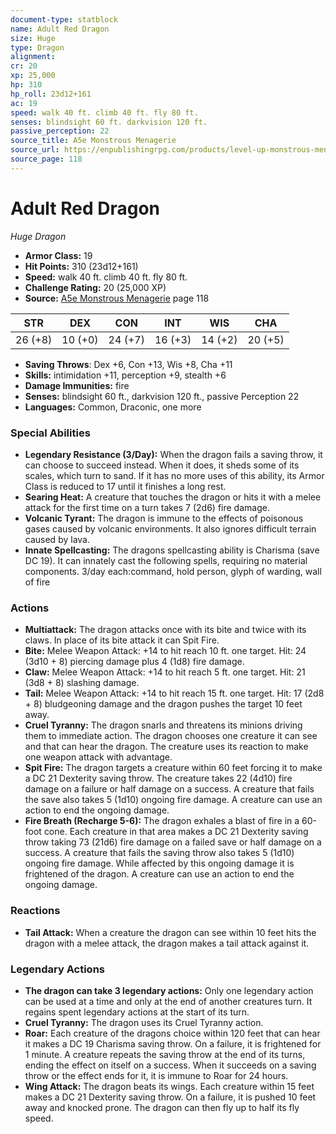 ```yaml
---
document-type: statblock
name: Adult Red Dragon
size: Huge
type: Dragon
alignment: 
cr: 20
xp: 25,000
hp: 310
hp_roll: 23d12+161
ac: 19
speed: walk 40 ft. climb 40 ft. fly 80 ft.
senses: blindsight 60 ft. darkvision 120 ft. 
passive_perception: 22
source_title: A5e Monstrous Menagerie
source_url: https://enpublishingrpg.com/products/level-up-monstrous-menagerie-a5e
source_page: 118
---
```


# Adult Red Dragon

*Huge* *Dragon*

- **Armor Class:** 19
- **Hit Points:** 310 (23d12+161)
- **Speed:** walk 40 ft. climb 40 ft. fly 80 ft.
- **Challenge Rating:** 20 (25,000 XP)
- **Source:** [A5e Monstrous Menagerie](https://enpublishingrpg.com/products/level-up-monstrous-menagerie-a5e) page 118

| STR | DEX | CON | INT | WIS | CHA |
| --- | --- | --- | --- | --- | --- |
| 26 (+8) | 10 (+0) | 24 (+7) | 16 (+3) | 14 (+2) | 20 (+5) |

- **Saving Throws**: Dex +6, Con +13, Wis +8, Cha +11
- **Skills:** intimidation +11, perception +9, stealth +6
- **Damage Immunities:** fire
- **Senses:** blindsight 60 ft., darkvision 120 ft., passive Perception 22
- **Languages:** Common, Draconic, one more

### Special Abilities

- **Legendary Resistance (3/Day):** When the dragon fails a saving throw, it can choose to succeed instead. When it does, it sheds some of its scales, which turn to sand. If it has no more uses of this ability, its Armor Class is reduced to 17 until it finishes a long rest.
- **Searing Heat:** A creature that touches the dragon or hits it with a melee attack for the first time on a turn takes 7 (2d6) fire damage.
- **Volcanic Tyrant:** The dragon is immune to the effects of poisonous gases caused by volcanic environments. It also ignores difficult terrain caused by lava.
- **Innate Spellcasting:** The dragons spellcasting ability is Charisma (save DC 19). It can innately cast the following spells, requiring no material components. 3/day each:command, hold person, glyph of warding, wall of fire

### Actions

- **Multiattack:** The dragon attacks once with its bite and twice with its claws. In place of its bite attack  it can Spit Fire.
- **Bite:** Melee Weapon Attack: +14 to hit  reach 10 ft.  one target. Hit: 24 (3d10 + 8) piercing damage plus 4 (1d8) fire damage.
- **Claw:** Melee Weapon Attack: +14 to hit  reach 5 ft.  one target. Hit: 21 (3d8 + 8) slashing damage.
- **Tail:** Melee Weapon Attack: +14 to hit  reach 15 ft.  one target. Hit: 17 (2d8 + 8) bludgeoning damage  and the dragon pushes the target 10 feet away.
- **Cruel Tyranny:** The dragon snarls and threatens its minions  driving them to immediate action. The dragon chooses one creature it can see and that can hear the dragon. The creature uses its reaction to make one weapon attack with advantage.
- **Spit Fire:** The dragon targets a creature within 60 feet  forcing it to make a DC 21 Dexterity saving throw. The creature takes 22 (4d10) fire damage on a failure or half damage on a success. A creature that fails the save also takes 5 (1d10) ongoing fire damage. A creature can use an action to end the ongoing damage.
- **Fire Breath (Recharge 5-6):** The dragon exhales a blast of fire in a 60-foot cone. Each creature in that area makes a DC 21 Dexterity saving throw  taking 73 (21d6) fire damage on a failed save or half damage on a success. A creature that fails the saving throw also takes 5 (1d10) ongoing fire damage. While affected by this ongoing damage  it is frightened of the dragon. A creature can use an action to end the ongoing damage.

### Reactions

- **Tail Attack:** When a creature the dragon can see within 10 feet hits the dragon with a melee attack, the dragon makes a tail attack against it.



### Legendary Actions

- **The dragon can take 3 legendary actions:** Only one legendary action can be used at a time and only at the end of another creatures turn. It regains spent legendary actions at the start of its turn.
- **Cruel Tyranny:** The dragon uses its Cruel Tyranny action.
- **Roar:** Each creature of the dragons choice within 120 feet that can hear it makes a DC 19 Charisma saving throw. On a failure, it is frightened for 1 minute. A creature repeats the saving throw at the end of its turns, ending the effect on itself on a success. When it succeeds on a saving throw or the effect ends for it, it is immune to Roar for 24 hours.
- **Wing Attack:** The dragon beats its wings. Each creature within 15 feet makes a DC 21 Dexterity saving throw. On a failure, it is pushed 10 feet away and knocked prone. The dragon can then fly up to half its fly speed.
